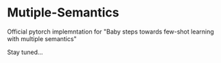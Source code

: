 # Mutiple-Semantics

Official pytorch implemntation for "Baby steps towards few-shot learning with multiple semantics"

Stay tuned...
